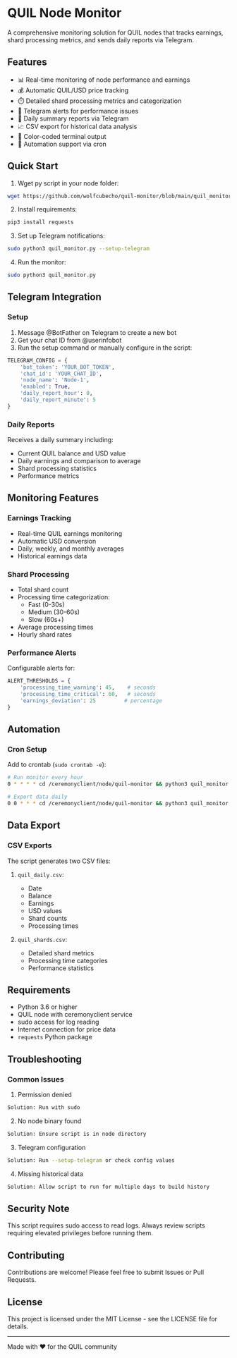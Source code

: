 # QUIL Node Monitor

A comprehensive monitoring solution for QUIL nodes that tracks earnings, shard processing metrics, and sends daily reports via Telegram.

## Features

- 📊 Real-time monitoring of node performance and earnings
- 💰 Automatic QUIL/USD price tracking
- ⏱️ Detailed shard processing metrics and categorization
- 🚨 Telegram alerts for performance issues
- 📱 Daily summary reports via Telegram
- 📈 CSV export for historical data analysis
- 🎨 Color-coded terminal output
- 🤖 Automation support via cron

## Quick Start

1. Wget py script in your node folder:
```bash
wget https://github.com/wolfcubecho/quil-monitor/blob/main/quil_monitor.py && chmod +x quil_monitor.py
```

2. Install requirements:
```bash
pip3 install requests
```

3. Set up Telegram notifications:
```bash
sudo python3 quil_monitor.py --setup-telegram
```

4. Run the monitor:
```bash
sudo python3 quil_monitor.py
```

## Telegram Integration

### Setup
1. Message @BotFather on Telegram to create a new bot
2. Get your chat ID from @userinfobot
3. Run the setup command or manually configure in the script:
```python
TELEGRAM_CONFIG = {
    'bot_token': 'YOUR_BOT_TOKEN',
    'chat_id': 'YOUR_CHAT_ID',
    'node_name': 'Node-1',
    'enabled': True,
    'daily_report_hour': 0,
    'daily_report_minute': 5
}
```

### Daily Reports
Receives a daily summary including:
- Current QUIL balance and USD value
- Daily earnings and comparison to average
- Shard processing statistics
- Performance metrics

## Monitoring Features

### Earnings Tracking
- Real-time QUIL earnings monitoring
- Automatic USD conversion
- Daily, weekly, and monthly averages
- Historical earnings data

### Shard Processing
- Total shard count
- Processing time categorization:
  - Fast (0-30s)
  - Medium (30-60s)
  - Slow (60s+)
- Average processing times
- Hourly shard rates

### Performance Alerts
Configurable alerts for:
```python
ALERT_THRESHOLDS = {
    'processing_time_warning': 45,    # seconds
    'processing_time_critical': 60,   # seconds
    'earnings_deviation': 25         # percentage
}
```

## Automation

### Cron Setup
Add to crontab (`sudo crontab -e`):
```bash
# Run monitor every hour
0 * * * * cd /ceremonyclient/node/quil-monitor && python3 quil_monitor.py

# Export data daily
0 0 * * * cd /ceremonyclient/node/quil-monitor && python3 quil_monitor.py --export-csv
```

## Data Export

### CSV Exports
The script generates two CSV files:

1. `quil_daily.csv`:
   - Date
   - Balance
   - Earnings
   - USD values
   - Shard counts
   - Processing times

2. `quil_shards.csv`:
   - Detailed shard metrics
   - Processing time categories
   - Performance statistics

## Requirements

- Python 3.6 or higher
- QUIL node with ceremonyclient service
- sudo access for log reading
- Internet connection for price data
- `requests` Python package

## Troubleshooting

### Common Issues

1. Permission denied
```bash
Solution: Run with sudo
```

2. No node binary found
```bash
Solution: Ensure script is in node directory
```

3. Telegram configuration
```bash
Solution: Run --setup-telegram or check config values
```

4. Missing historical data
```bash
Solution: Allow script to run for multiple days to build history
```

## Security Note

This script requires sudo access to read logs. Always review scripts requiring elevated privileges before running them.

## Contributing

Contributions are welcome! Please feel free to submit Issues or Pull Requests.

## License

This project is licensed under the MIT License - see the LICENSE file for details.

---
Made with ❤️ for the QUIL community
